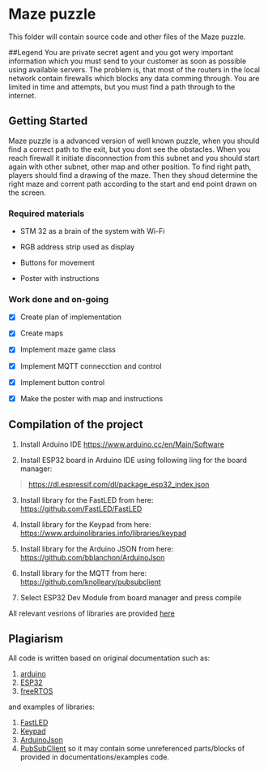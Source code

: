 
# Maze puzzle
This folder will contain source code and other files of the Maze puzzle. 

##Legend
You are private secret agent and you got wery important information which you must send to your customer as soon as possible using available servers. The problem is, that most of the routers in the local network contain firewalls which blocks any data comming through. You are limited in time and attempts, but you must find a path through to the internet.

## Getting Started
Maze puzzle is a advanced version of well known puzzle, when you should find a correct path to the exit, but you dont see the obstacles. When you reach firewall it initiate disconnection from this subnet and you should start again with other subnet, other map and other position.
To find right path, players should find a drawing of the maze. Then they shoud determine the right maze and corrent path according to the start and end point drawn on the screen.

### Required materials
* STM 32 as a brain of the system with Wi-Fi
* RGB address strip used as display
* Buttons for movement

* Poster with instructions


### Work done and on-going
- [x] Create plan of implementation
- [x] Create maps
- [x] Implement maze game class
- [x] Implement MQTT connecction and control
- [x] Implement button control
- [x] Make the poster with map and instructions


## Compilation of the project

1. Install Arduino IDE
https://www.arduino.cc/en/Main/Software

2. Install ESP32 board in Arduino IDE using following ling for the board manager:
> https://dl.espressif.com/dl/package_esp32_index.json

3. Install library for the FastLED from here:
https://github.com/FastLED/FastLED

4. Install library for the Keypad from here:
https://www.arduinolibraries.info/libraries/keypad

5. Install library for the Arduino JSON from here:
https://github.com/bblanchon/ArduinoJson

6. Install library for the MQTT from here:
https://github.com/knolleary/pubsubclient

7. Select ESP32 Dev Module from board manager and press compile


All relevant vesrions of libraries are provided [here](https://github.com/ubilab-escape/ai-server/tree/master/Libraries)


## Plagiarism

All code is written based on original documentation such as:
1. [arduino](https://www.arduino.cc/en/main/docs)
2. [ESP32](https://docs.espressif.com/projects/esp-idf/en/latest/)
3. [freeRTOS](https://www.freertos.org/Documentation/RTOS_book.html)
 
and examples of libraries:

1. [FastLED](https://github.com/FastLED/FastLED)
2. [Keypad](https://www.arduinolibraries.info/libraries/keypad)
3. [ArduinoJson](https://github.com/bblanchon/ArduinoJson)
4. [PubSubClient](https://github.com/knolleary/pubsubclient)
so it may contain some unreferenced parts/blocks of provided in documentations/examples code.

